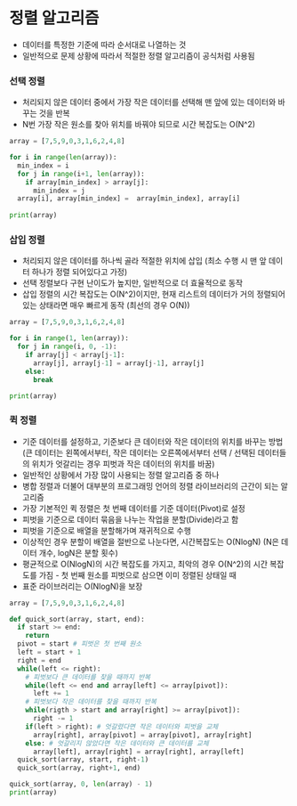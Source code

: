 # 정렬 알고리즘
- 데이터를 특정한 기준에 따라 순서대로 나열하는 것
- 일반적으로 문제 상황에 따라서 적절한 정렬 알고리즘이 공식처럼 사용됨

### 선택 정렬
- 처리되지 않은 데이터 중에서 가장 작은 데이터를 선택해 맨 앞에 있는 데이터와 바꾸는 것을 반복
- N번 가장 작은 원소를 찾아 위치를 바꿔야 되므로 시간 복잡도는 O(N^2)

```python
array = [7,5,9,0,3,1,6,2,4,8]

for i in range(len(array)):
  min_index = i
  for j in range(i+1, len(array)):
    if array[min_index] > array[j]:
      min_index = j
  array[i], array[min_index] =  array[min_index], array[i]
  
print(array)
```

### 삽입 정렬
- 처리되지 않은 데이터를 하나씩 골라 적절한 위치에 삽입 (최소 수행 시 맨 앞 데이터 하나가 정렬 되어있다고 가정)
- 선택 정렬보다 구현 난이도가 높지만, 일반적으로 더 효율적으로 동작
- 삽입 정렬의 시간 복잡도는 O(N^2)이지만, 현재 리스트의 데이터가 거의 정렬되어 있는 상태라면 매우 빠르게 동작 (최선의 경우 O(N))

```python
array = [7,5,9,0,3,1,6,2,4,8]

for i in range(1, len(array)):
  for j in range(i, 0, -1):
    if array[j] < array[j-1]:
      array[j], array[j-1] = array[j-1], array[j]
    else:
      break

print(array)
```

### 퀵 정렬
- 기준 데이터를 설정하고, 기준보다 큰 데이터와 작은 데이터의 위치를 바꾸는 방법 (큰 데이터는 왼쪽에서부터, 작은 데이터는 오른쪽에서부터 선택 / 선택된 데이터들의 위치가 엇갈리는 경우 피벗과 작은 데이터의 위치를 바꿈)
- 일반적인 상황에서 가장 많이 사용되는 정렬 알고리즘 중 하나
- 병합 정렬과 더불어 대부분의 프로그래밍 언어의 정렬 라이브러리의 근간이 되는 알고리즘
- 가장 기본적인 퀵 정렬은 첫 번째 데이터를 기준 데이터(Pivot)로 설정
- 피벗을 기준으로 데이터 묶음을 나누는 작업을 분할(Divide)라고 함
- 피벗을 기준으로 배열을 분할해가며 재귀적으로 수행
- 이상적인 경우 분할이 배열을 절반으로 나눈다면, 시간복잡도는 O(NlogN) (N은 데이터 개수, logN은 분할 횟수)
- 평균적으로 O(NlogN)의 시간 복잡도를 가지고, 최악의 경우 O(N^2)의 시간 복잡도를 가짐 - 첫 번째 원소를 피벗으로 삼으면 이미 정렬된 상태일 때
- 표준 라이브러리는 O(NlogN)을 보장

```python
array = [7,5,9,0,3,1,6,2,4,8]

def quick_sort(array, start, end):
  if start >= end:
    return
  pivot = start # 피벗은 첫 번째 원소
  left = start + 1
  right = end
  while(left <= right):
    # 피벗보다 큰 데이터를 찾을 때까지 반복
    while(left <= end and array[left] <= array[pivot]):
      left += 1
    # 피벗보다 작은 데이터를 찾을 때까지 반복
    while(rigth > start and array[right] >= array[pivot]):
      right -= 1
    if(left > right): # 엇갈렸다면 작은 데이터와 피벗을 교체
      array[right], array[pivot] = array[pivot], array[right]
    else: # 엇갈리지 않았다면 작은 데이터와 큰 데이터를 교체
      array[left], array[right] = array[right], array[left]
  quick_sort(array, start, right-1)
  quick_sort(array, right+1, end)

quick_sort(array, 0, len(array) - 1)
print(array)
```
